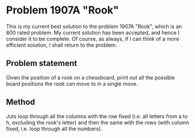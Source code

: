 # Problem 1907A "Rook"
This is my current best solution to the problem 1907A "Rook", which is an 800 rated problem. My current solution has been accepted, and hence I consider it to be complete. Of course, as always, if I can think of a more efficient solution, I shall return to the problem. 

## Problem statement
Given the position of a rook on a chessboard, print out all the possible board positions the rook can move to in a single move.

## Method
Juts loop through all the columns with the row fixed (i.e. all letters from a to h, excluding the rook's letter) and then the same with the rows (with column fixed, i.e. loop through all the numbers).